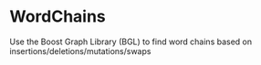 # WordChains
Use the Boost Graph Library (BGL) to find word chains based on insertions/deletions/mutations/swaps
